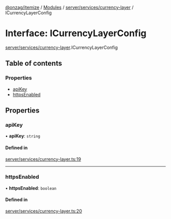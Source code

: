 [@onzag/itemize](../README.md) / [Modules](../modules.md) / [server/services/currency-layer](../modules/server_services_currency_layer.md) / ICurrencyLayerConfig

# Interface: ICurrencyLayerConfig

[server/services/currency-layer](../modules/server_services_currency_layer.md).ICurrencyLayerConfig

## Table of contents

### Properties

- [apiKey](server_services_currency_layer.ICurrencyLayerConfig.md#apikey)
- [httpsEnabled](server_services_currency_layer.ICurrencyLayerConfig.md#httpsenabled)

## Properties

### apiKey

• **apiKey**: `string`

#### Defined in

[server/services/currency-layer.ts:19](https://github.com/onzag/itemize/blob/f2db74a5/server/services/currency-layer.ts#L19)

___

### httpsEnabled

• **httpsEnabled**: `boolean`

#### Defined in

[server/services/currency-layer.ts:20](https://github.com/onzag/itemize/blob/f2db74a5/server/services/currency-layer.ts#L20)
